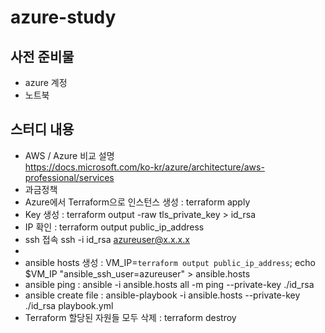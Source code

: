 # azure-study

## 사전 준비물
- azure 계정
- 노트북 

## 스터디 내용
- AWS / Azure 비교 설명  
https://docs.microsoft.com/ko-kr/azure/architecture/aws-professional/services
- 과금정책 
- Azure에서 Terraform으로 인스턴스 생성 : terraform apply
- Key 생성 : terraform output -raw tls_private_key > id_rsa
- IP 확인 : terraform output public_ip_address
- ssh 접속 ssh -i id_rsa azureuser@x.x.x.x 
- 
- ansible hosts 생성 : VM_IP=`terraform output public_ip_address`; echo $VM_IP "ansible_ssh_user=azureuser" > ansible.hosts
- ansible ping : ansible -i ansible.hosts all  -m ping --private-key  ./id_rsa
- ansible create file : ansible-playbook -i ansible.hosts  --private-key ./id_rsa playbook.yml
- Terraform 할당된 자원들 모두 삭제 : terraform destroy

